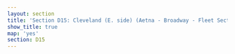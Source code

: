 ```yaml
---
layout: section
title: 'Section D15: Cleveland (E. side) (Aetna - Broadway - Fleet Section) High'
show_title: true
map: 'yes'
section: D15
---
```

